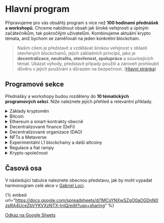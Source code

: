# Hlavní program

Připravujeme pro vás obsáhlý program s více než **100 hodinami přednášek a workshopů.** Chceme nabídnout obsah jak široké veřejnosti a úplným začátečníkům, tak pokročilým uživatelům. Kombinujeme aktuální krypto témata, aniž bychom se zaměřovali na jeden konkrétní blockchain.

> Naším cílem je představit a vzdělávat širokou veřejnost v oblasti otevřených blockchainů, jejich základních principů, jako je **decentralizace, neutralita, otevřenost, spolupráce** a souvisejících témat. Ukázat výhody, představit případy použití a zároveň prohloubit důvěru v jejich používání s důrazem na bezpečnost. ([Hlavní stránka](./))

## Programové sekce

Přednášky a workshopy budou rozděleny do **10 tématických programových sekcí**. Níže naleznete jejich přehled a relevantní příklady.

<details>

<summary>Základy kryptoměn</summary>

* principy otevřených projektů (blockchainů)
* základy bezpečnosti a soukromí
* peněženky - SW, HW
* základy obchodování - DCA

</details>

<details>

<summary>Bitcoin</summary>

* Bitcoin jako peníze
* Lightning Network - adopce, implementace
* Taproot
* Bitcoin mining
* smart-kontrakty na bitcoinu (RGB)

</details>

<details>

<summary>Ethereum a smart-kontrakty obecně</summary>

* Ethereum 2.0
* Layer2 - rollupy
* (EVM) Sidechainy
* vývoj smart-kontraktů (solidity)
* MEV - Miner Extractable Value

</details>

<details>

<summary>Decentralizované finance (DeFi)</summary>

* stablecoiny
* lending protokoly
* DEX - decentralizované burzy
* predikční trhy
* futures/options kontrakty
* tokenizace

</details>

<details>

<summary>Decentralizované organizace (DAO)</summary>

* budoucnost organizací
* showcase jednotlivých DAOs

</details>

<details>

<summary>NFTs a Metaverse</summary>

* NFT umění
* NFT collectibles
* gaming
* Metaverse

</details>

<details>

<summary>Experimentální L1 blockchainy a další altcoiny</summary>

* Polkadot
* Cardano
* Cosmos (Secret Network..)
* Solana
* NEAR
* Monero
* ...

</details>

<details>

<summary>Regulace a fiat rampy</summary>

* legislativa
* směnárny a burzy
* darování kryptoměn
* insitucionální peníze v kryptoměnách

</details>

<details>

<summary>Krypto-společnost</summary>

* odluka peněz od státu
* kryptoanarchismus, anarchokapitalismus, meritokracie
* představení lokálních krypto-komunit
* fenomén maximalismu

</details>

## Časová osa

V následující tabulce naleznete obecnou představu, jak by mohl vypadat harmonogram celé akce v [Gabriel Loci](misto-konani/).

{% embed url="https://docs.google.com/spreadsheets/d/1MCsYNXwSZgO0aOGDnN0zpRA4UceZbVYKVXzNTX-tnjQ/edit?usp=sharing" %}

[Odkaz na Google Sheets](https://docs.google.com/spreadsheets/d/1MCsYNXwSZgO0aOGDnN0zpRA4UceZbVYKVXzNTX-tnjQ/edit?usp=sharing)
